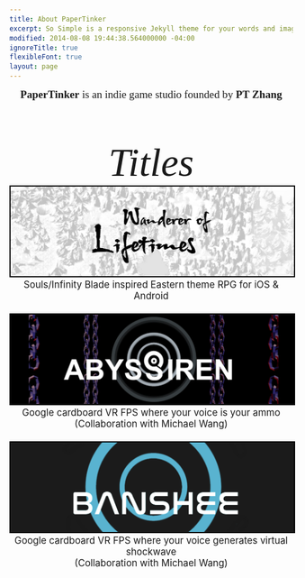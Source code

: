 ```yaml
---
title: About PaperTinker
excerpt: So Simple is a responsive Jekyll theme for your words and images.
modified: 2014-08-08 19:44:38.564000000 -04:00
ignoreTitle: true
flexibleFont: true
layout: page
---
```


<div align="center" style="font-family:'volkhov',serif;font-size:1.2rem;padding: 0em 0 0em 0;"><b>PaperTinker</b> is an indie game studio founded by <b>PT Zhang</b></div>

<div align="center" style="font-family:'volkhov',serif;font-style:italic;font-size:5em;font-weight:400;padding: 1em 0 0em 0;">Titles</div>

<div align="center" style="padding: 0em 0 0em 0;"><a href="/games/lifetimes/"><img style="border: 2px solid black;" src="/images/WandererOfLifetimesBanner.jpg"></a></div>
<div align="center" style="padding: 0em 0 0em 0; font-size: 1.2em;">Souls/Infinity Blade inspired Eastern theme RPG for iOS & Android</div>

<div align="center" style="padding: 1.5em 0 0em 0;"><a href="/games/abyssiren/"><img style="border: 2px solid black;" src="/images/AbyssirenBanner.png"></a></div>
<div align="center" style="padding: 0em 0 0em 0; font-size: 1.2em;">Google cardboard VR FPS where your voice is your ammo
<br>
(Collaboration with Michael Wang)</div>

<div align="center" style="padding: 1.5em 0 0em 0;"><a href="/games/banshee/"><img style="border: 2px solid black;" src="/images/BansheeBanner.png"></a></div>
<div align="center" style="padding: 0em 0 0em 0; font-size: 1.2em;">Google cardboard VR FPS where your voice generates virtual shockwave
<br>
(Collaboration with Michael Wang)</div>